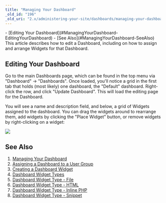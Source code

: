 ```yaml
---
title: "Managing Your Dashboard"
_old_id: "196"
_old_uri: "2.x/administering-your-site/dashboards/managing-your-dashboard"
---
```


<div>- [Editing Your Dashboard](#ManagingYourDashboard-EditingYourDashboard)
- [See Also](#ManagingYourDashboard-SeeAlso)

</div>This article describes how to edit a Dashboard, including on how to assign and arrange Widgets for that Dashboard.

Editing Your Dashboard
----------------------

Go to the main Dashboards page, which can be found in the top menu via "Dashboard" -> "Dashboards". Once loaded, you'll notice a grid in the first tab that holds (most likely) one dashboard, the "Default" dashboard. Right-click the row, and click "Update Dashboard". This will load the editing page for the Dashboard.

You will see a name and description field, and below, a grid of Widgets assigned to the dashboard. You can drag the widgets around to rearrange them, add widgets by clicking the "Place Widget" button, or remove widgets by right-clicking on a widget:

![](/download/attachments/35586558/dashboard-edit.png?version=1&modificationDate=1315431495000)

See Also
--------

1. [Managing Your Dashboard](administering-your-site/dashboards/managing-your-dashboard)
2. [Assigning a Dashboard to a User Group](administering-your-site/dashboards/assigning-a-dashboard-to-a-user-group)
3. [Creating a Dashboard Widget](administering-your-site/dashboards/creating-a-dashboard-widget)
4. [Dashboard Widget Types](administering-your-site/dashboards/dashboard-widget-types)
  1. [Dashboard Widget Type - File](administering-your-site/dashboards/dashboard-widget-types/dashboard-widget-type-file)
  2. [Dashboard Widget Type - HTML](administering-your-site/dashboards/dashboard-widget-types/dashboard-widget-type-html)
  3. [Dashboard Widget Type - Inline PHP](administering-your-site/dashboards/dashboard-widget-types/dashboard-widget-type-inline-php)
  4. [Dashboard Widget Type - Snippet](administering-your-site/dashboards/dashboard-widget-types/dashboard-widget-type-snippet)